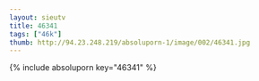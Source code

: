 ```yaml
--- 
layout: sieutv
title: 46341
tags: ["46k"]
thumb: http://94.23.248.219/absoluporn-1/image/002/46341.jpg
---
```

{% include absoluporn key="46341" %} 
